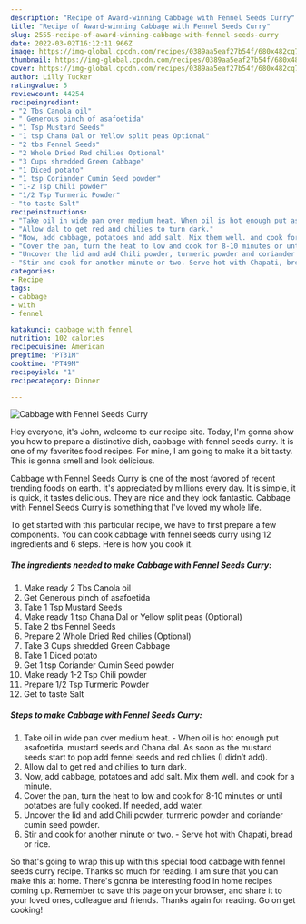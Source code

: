 ```yaml
---
description: "Recipe of Award-winning Cabbage with Fennel Seeds Curry"
title: "Recipe of Award-winning Cabbage with Fennel Seeds Curry"
slug: 2555-recipe-of-award-winning-cabbage-with-fennel-seeds-curry
date: 2022-03-02T16:12:11.966Z
image: https://img-global.cpcdn.com/recipes/0389aa5eaf27b54f/680x482cq70/cabbage-with-fennel-seeds-curry-recipe-main-photo.jpg
thumbnail: https://img-global.cpcdn.com/recipes/0389aa5eaf27b54f/680x482cq70/cabbage-with-fennel-seeds-curry-recipe-main-photo.jpg
cover: https://img-global.cpcdn.com/recipes/0389aa5eaf27b54f/680x482cq70/cabbage-with-fennel-seeds-curry-recipe-main-photo.jpg
author: Lilly Tucker
ratingvalue: 5
reviewcount: 44254
recipeingredient:
- "2 Tbs Canola oil"
- " Generous pinch of asafoetida"
- "1 Tsp Mustard Seeds"
- "1 tsp Chana Dal or Yellow split peas Optional"
- "2 tbs Fennel Seeds"
- "2 Whole Dried Red chilies Optional"
- "3 Cups shredded Green Cabbage"
- "1 Diced potato"
- "1 tsp Coriander Cumin Seed powder"
- "1-2 Tsp Chili powder"
- "1/2 Tsp Turmeric Powder"
- "to taste Salt"
recipeinstructions:
- "Take oil in wide pan over medium heat. When oil is hot enough put asafoetida, mustard seeds and Chana dal. As soon as the mustard seeds start to pop add fennel seeds and red chilies (I didn’t add)."
- "Allow dal to get red and chilies to turn dark."
- "Now, add cabbage, potatoes and add salt. Mix them well. and cook for a minute."
- "Cover the pan, turn the heat to low and cook for 8-10 minutes or until potatoes are fully cooked. If needed, add water."
- "Uncover the lid and add Chili powder, turmeric powder and coriander cumin seed powder."
- "Stir and cook for another minute or two. Serve hot with Chapati, bread or rice."
categories:
- Recipe
tags:
- cabbage
- with
- fennel

katakunci: cabbage with fennel 
nutrition: 102 calories
recipecuisine: American
preptime: "PT31M"
cooktime: "PT49M"
recipeyield: "1"
recipecategory: Dinner

---
```



![Cabbage with Fennel Seeds Curry](https://img-global.cpcdn.com/recipes/0389aa5eaf27b54f/680x482cq70/cabbage-with-fennel-seeds-curry-recipe-main-photo.jpg)

Hey everyone, it's John, welcome to our recipe site. Today, I'm gonna show you how to prepare a distinctive dish, cabbage with fennel seeds curry. It is one of my favorites food recipes. For mine, I am going to make it a bit tasty. This is gonna smell and look delicious.



Cabbage with Fennel Seeds Curry is one of the most favored of recent trending foods on earth. It's appreciated by millions every day. It is simple, it is quick, it tastes delicious. They are nice and they look fantastic. Cabbage with Fennel Seeds Curry is something that I've loved my whole life.


To get started with this particular recipe, we have to first prepare a few components. You can cook cabbage with fennel seeds curry using 12 ingredients and 6 steps. Here is how you cook it.

<!--inarticleads1-->

##### The ingredients needed to make Cabbage with Fennel Seeds Curry:

1. Make ready 2 Tbs Canola oil
1. Get  Generous pinch of asafoetida
1. Take 1 Tsp Mustard Seeds
1. Make ready 1 tsp Chana Dal or Yellow split peas (Optional)
1. Take 2 tbs Fennel Seeds
1. Prepare 2 Whole Dried Red chilies (Optional)
1. Take 3 Cups shredded Green Cabbage
1. Take 1 Diced potato
1. Get 1 tsp Coriander Cumin Seed powder
1. Make ready 1-2 Tsp Chili powder
1. Prepare 1/2 Tsp Turmeric Powder
1. Get to taste Salt




<!--inarticleads2-->

##### Steps to make Cabbage with Fennel Seeds Curry:

1. Take oil in wide pan over medium heat. - When oil is hot enough put asafoetida, mustard seeds and Chana dal. As soon as the mustard seeds start to pop add fennel seeds and red chilies (I didn’t add).
1. Allow dal to get red and chilies to turn dark.
1. Now, add cabbage, potatoes and add salt. Mix them well. and cook for a minute.
1. Cover the pan, turn the heat to low and cook for 8-10 minutes or until potatoes are fully cooked. If needed, add water.
1. Uncover the lid and add Chili powder, turmeric powder and coriander cumin seed powder.
1. Stir and cook for another minute or two. - Serve hot with Chapati, bread or rice.




So that's going to wrap this up with this special food cabbage with fennel seeds curry recipe. Thanks so much for reading. I am sure that you can make this at home. There's gonna be interesting food in home recipes coming up. Remember to save this page on your browser, and share it to your loved ones, colleague and friends. Thanks again for reading. Go on get cooking!

